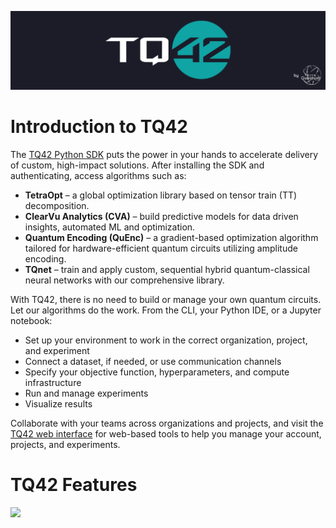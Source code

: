 ![](images/TQ42_Banner.png)

# Introduction to TQ42
The [TQ42 Python SDK](https://github.com/terra-quantum-public/tq42sdk) puts the power in your hands to accelerate delivery of custom, high-impact solutions. After installing the SDK and authenticating, access algorithms such as:

- **TetraOpt** – a global optimization library based on tensor train (TT) decomposition.
- **ClearVu Analytics (CVA)** – build predictive models for data driven insights, automated ML and optimization.
- **Quantum Encoding (QuEnc)** – a gradient-based optimization algorithm tailored for hardware-efficient quantum circuits utilizing amplitude encoding. 
- **TQnet** – train and apply custom, sequential hybrid quantum-classical neural networks with our comprehensive library.

With TQ42, there is no need to build or manage your own quantum circuits. Let our algorithms do the work. From the CLI, your Python IDE, or a Jupyter notebook:

- Set up your environment to work in the correct organization, project, and experiment
- Connect a dataset, if needed, or use communication channels
- Specify your objective function, hyperparameters, and compute infrastructure
- Run and manage experiments
- Visualize results

Collaborate with your teams across organizations and projects, and visit the [TQ42 web interface](https://terraquantum.io) for web-based tools to help you manage your account, projects, and experiments.

# TQ42 Features

![](images/TQ42-README-features-Infographic.jpg)
